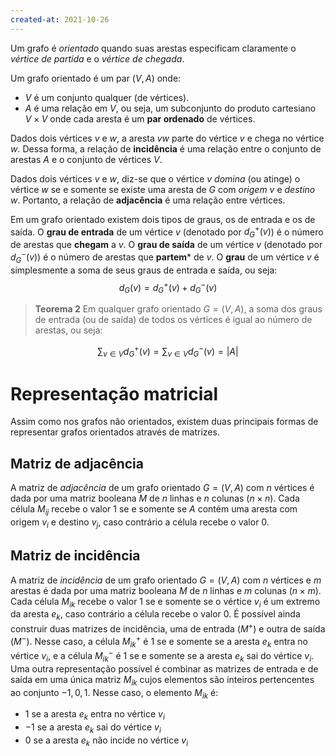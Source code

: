 ```yaml
---
created-at: 2021-10-26
---
```

Um grafo é *orientado* quando suas arestas especificam claramente o *vértice de partida* e o *vértice de chegada*.

Um grafo orientado é um par $(V, A)$ onde:
- $V$ é um conjunto qualquer (de vértices).
- $A$ é uma relação em $V$, ou seja, um subconjunto do produto cartesiano $V \times V$ onde cada aresta é um **par ordenado** de vértices.

Dados dois vértices $v$ e $w$, a aresta $vw$ parte do vértice $v$ e chega no vértice $w$. Dessa forma, a relação de **incidência** é uma relação entre o conjunto de arestas $A$ e o conjunto de vértices $V$.

Dados dois vértices $v$ e $w$, diz-se que o vértice $v$ *domina* (ou atinge) o vértice $w$ se e somente se existe uma aresta de $G$ com *origem* $v$ e *destino* $w$. Portanto, a relação de **adjacência** é uma relação entre vértices.

Em um grafo orientado existem dois tipos de graus, os de entrada e os de saída.
O **grau de entrada** de um vértice $v$ (denotado por $d_{G}^{+}(v)$) é o número de arestas que **chegam** a $v$.
O **grau de saída** de um vértice $v$ (denotado por $d_{G}^{-}(v)$) é o número de arestas que **partem*** de $v$.
O **grau** de um vértice $v$ é simplesmente a soma de seus graus de entrada e saída, ou seja:
$$
d_G(v) = d_G^{+}(v) + d_G^{-}(v)
$$

> **Teorema 2**
> Em qualquer grafo orientado $G = (V,A)$, a soma dos graus de entrada (ou de saída) de todos os vértices é igual ao número de arestas, ou seja:

$$
\sum_{v \in V}{d_G^+(v)} = \sum_{v \in V}{d_G^-(v)} = |A|
$$

# Representação matricial
Assim como nos grafos não orientados, existem duas principais formas de representar grafos orientados através de matrizes.

## Matriz de adjacência
A matriz de *adjacência* de um grafo orientado $G = (V, A)$ com $n$ vértices é dada por uma matriz booleana $M$ de $n$ linhas e $n$ colunas ($n \times n$). Cada célula $M_{ij}$ recebe o valor $1$ se e somente se $A$ contém uma aresta com origem $v_i$ e destino $v_j$, caso contrário a célula recebe o valor $0$.

## Matriz de incidência
A matriz de *incidência* de um grafo orientado $G = (V,A)$ com $n$ vértices e $m$ arestas é dada por uma matriz booleana $M$ de $n$ linhas e $m$ colunas ($n \times m$). Cada célula $M_{ik}$ recebe o valor $1$ se e somente se o vértice $v_i$ é um extremo da aresta $e_k$, caso contrário a célula recebe o valor $0$.
É possível ainda construir duas matrizes de incidência, uma de entrada ($M^+$) e outra de saída ($M^-$). Nesse caso, a célula $M_{ik}^+$ é $1$ se e somente se a aresta $e_k$ entra no vértice $v_i$, e a célula $M_{ik}^-$ é $1$ se e somente se a aresta $e_k$ sai do vértice $v_i$.
Uma outra representação possível é combinar as matrizes de entrada e de saída em uma única matriz $M_{ik}$ cujos elementos são inteiros pertencentes ao conjunto ${-1, 0, 1}$. Nesse caso, o elemento $M_{ik}$ é:
- $1$ se a aresta $e_k$ entra no vértice $v_i$
- $-1$ se a aresta $e_k$ sai do vértice $v_i$
- $0$ se a aresta $e_k$ não incide no vértice $v_i$